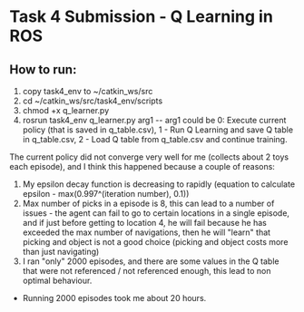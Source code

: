 # Task 4 Submission - Q Learning in ROS

## How to run:
1. copy task4_env to ~/catkin\_ws/src
2. cd ~/catkin\_ws/src/task4\_env/scripts
3. chmod +x q\_learner.py
4. rosrun task4\_env q\_learner.py arg1 -- arg1 could be 0: Execute current policy (that is saved in q_table.csv), 1 - Run Q Learning and save Q table in q\_table.csv, 2 - Load Q table from q\_table.csv and continue training.

The current policy did not converge very well for me (collects about 2 toys each episode), and I think this happened because a couple of reasons:
1. My epsilon decay function is decreasing to rapidly (equation to calculate epsilon - max(0.997^(iteration number), 0.1))
2. Max number of picks in a episode is 8, this can lead to a number of issues - the agent can fail to go to certain locations in a single episode, and if just before getting to location 4, he will fail because he has exceeded the max number of navigations, then he will "learn" that picking and object is not a good choice (picking and object costs more than just navigating)
3. I ran "only" 2000 episodes, and there are some values in the Q table that were not referenced / not referenced enough, this lead to non optimal behaviour.

* Running 2000 episodes took me about 20 hours.
